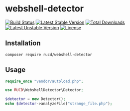 # webshell-detector

[![Build Status](https://travis-ci.org/RUCD/webshell-detector.svg?branch=master)](https://travis-ci.org/RUCD/webshell-detector) [![Latest Stable Version](https://poser.pugx.org/rucd/webshell-detector/v/stable)](https://packagist.org/packages/rucd/webshell-detector) [![Total Downloads](https://poser.pugx.org/rucd/webshell-detector/downloads)](https://packagist.org/packages/rucd/webshell-detector) [![Latest Unstable Version](https://poser.pugx.org/rucd/webshell-detector/v/unstable)](https://packagist.org/packages/rucd/webshell-detector) [![License](https://poser.pugx.org/rucd/webshell-detector/license)](https://packagist.org/packages/rucd/webshell-detector)

## Installation

```composer require rucd/webshell-detector```

## Usage

```php
require_once "vendor/autoload.php";

use RUCD\WebshellDetector\Detector;

$detector = new Detector();
echo $detector->analyzeFile("strange_file.php");
```